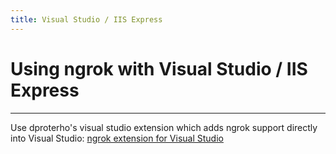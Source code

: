 ```yaml
---
title: Visual Studio / IIS Express
---
```


# Using ngrok with Visual Studio / IIS Express

---

Use dproterho's visual studio extension which adds ngrok support directly into Visual Studio: [ngrok extension for Visual Studio](https://marketplace.visualstudio.com/items?itemName=DavidProthero.NgrokExtensions)
